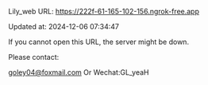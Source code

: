 Lily_web URL: https://222f-61-165-102-156.ngrok-free.app

Updated at: 2024-12-06 07:34:47

If you cannot open this URL, the server might be down.

Please contact: 

goley04@foxmail.com Or Wechat:GL_yeaH